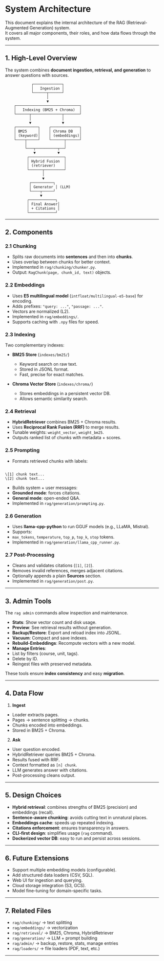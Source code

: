 # System Architecture

This document explains the internal architecture of the RAG (Retrieval-Augmented Generation) system.  
It covers all major components, their roles, and how data flows through the system.

---

## 1. High-Level Overview

The system combines **document ingestion, retrieval, and generation** to answer questions with sources.


```
            ┌─────────────┐
            │   Ingestion │
            └──────┬──────┘
                   │
                   ▼
    ┌─────────────────────────────┐
    │   Indexing (BM25 + Chroma)  │
    └──────┬──────────────┬───────┘
           │              │
           ▼              ▼
    ┌──────────┐    ┌─────────────┐
    │ BM25     │    │ Chroma DB   │
    │ (keyword)│    │ (embeddings)│
    └────┬─────┘    └──────┬──────┘
         │                 │
         └───┬──────────┬──┘
             ▼          ▼
          ┌────────────────┐
          │ Hybrid Fusion  │
          │ (retriever)    │
          └──────┬─────────┘
                 │
                 ▼
           ┌──────────┐
           │ Generator │ (LLM)
           └────┬─────┘
                ▼
          ┌────────────┐
          │ Final Answer│
          │ + Citations │
          └────────────┘
```


---

## 2. Components

### 2.1 Chunking

- Splits raw documents into **sentences** and then into **chunks**.  
- Uses overlap between chunks for better context.  
- Implemented in `rag/chunking/chunker.py`.  
- Output: `RagChunk(page, chunk_id, text)` objects.

### 2.2 Embeddings

- Uses **E5 multilingual model** (`intfloat/multilingual-e5-base`) for encoding.  
- Adds prefixes: `"query: ..."`, `"passage: ..."`.  
- Vectors are normalized (L2).  
- Implemented in `rag/embeddings/`.  
- Supports caching with `.npy` files for speed.

### 2.3 Indexing

Two complementary indexes:

- **BM25 Store** (`indexes/bm25/`)  
  - Keyword search on raw text.  
  - Stored in JSONL format.  
  - Fast, precise for exact matches.  

- **Chroma Vector Store** (`indexes/chroma/`)  
  - Stores embeddings in a persistent vector DB.  
  - Allows semantic similarity search.  

### 2.4 Retrieval

- **HybridRetriever** combines BM25 + Chroma results.  
- Uses **Reciprocal Rank Fusion (RRF)** to merge results.  
- Tunable weights: `weight_vector`, `weight_bm25`.  
- Outputs ranked list of chunks with metadata + scores.

### 2.5 Prompting

- Formats retrieved chunks with labels:  
```

\[1] chunk text...
\[2] chunk text...

```
- Builds system + user messages:
- **Grounded mode**: forces citations.  
- **General mode**: open-ended Q&A.  
- Implemented in `rag/generation/prompting.py`.

### 2.6 Generation

- Uses **llama-cpp-python** to run GGUF models (e.g., LLaMA, Mistral).  
- Supports:
- `max_tokens`, `temperature`, `top_p`, `top_k`, `stop` tokens.  
- Implemented in `rag/generation/llama_cpp_runner.py`.

### 2.7 Post-Processing

- Cleans and validates citations (`[1]`, `[2]`).  
- Removes invalid references, merges adjacent citations.  
- Optionally appends a plain **Sources** section.  
- Implemented in `rag/generation/post.py`.

---

## 3. Admin Tools

The `rag admin` commands allow inspection and maintenance.

- **Stats**: Show vector count and disk usage.  
- **Preview**: See retrieval results without generation.  
- **Backup/Restore**: Export and reload index into JSONL.  
- **Vacuum**: Compact and save indexes.  
- **Rebuild-Embeddings**: Recompute vectors with a new model.  
- **Manage Entries**:
- List by filters (course, unit, tags).  
- Delete by ID.  
- Reingest files with preserved metadata.  

These tools ensure **index consistency** and easy **migration**.

---

## 4. Data Flow

1. **Ingest**  
 - Loader extracts pages.  
 - Pages → sentence splitting → chunks.  
 - Chunks encoded into embeddings.  
 - Stored in BM25 + Chroma.  

2. **Ask**  
 - User question encoded.  
 - HybridRetriever queries BM25 + Chroma.  
 - Results fused with RRF.  
 - Context formatted as `[n] chunk`.  
 - LLM generates answer with citations.  
 - Post-processing cleans output.  

---

## 5. Design Choices

- **Hybrid retrieval**: combines strengths of BM25 (precision) and embeddings (recall).  
- **Sentence-aware chunking**: avoids cutting text in unnatural places.  
- **Embeddings cache**: speeds up repeated indexing.  
- **Citations enforcement**: ensures transparency in answers.  
- **CLI-first design**: simplifies usage (`rag` command).  
- **Dockerized vector DB**: easy to run and persist across sessions.  

---

## 6. Future Extensions

- Support multiple embedding models (configurable).  
- Add structured data loaders (CSV, SQL).  
- Web UI for ingestion and querying.  
- Cloud storage integration (S3, GCS).  
- Model fine-tuning for domain-specific tasks.  

---

## 7. Related Files

- `rag/chunking/` → text splitting  
- `rag/embeddings/` → vectorization  
- `rag/retrieval/` → BM25, Chroma, HybridRetriever  
- `rag/generation/` → LLM + prompt building  
- `rag/admin/` → backup, restore, stats, manage entries  
- `rag/loaders/` → file loaders (PDF, text, etc.)  

---
